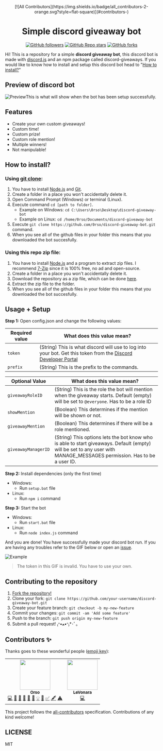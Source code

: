 <div align="center">
<!-- ALL-CONTRIBUTORS-BADGE:START - Do not remove or modify this section -->
[![All Contributors](https://img.shields.io/badge/all_contributors-2-orange.svg?style=flat-square)](#contributors-)
<!-- ALL-CONTRIBUTORS-BADGE:END -->
  <h1 align="center">Simple discord giveaway bot</h1> 

[![GitHub followers](https://img.shields.io/github/followers/orsou?style=social)](https://github.com/orsou) [![GitHub Repo stars](https://img.shields.io/github/stars/orsou/discord-giveaway-bot?style=social)](https://github.com/orsou/discord-giveaway-bot/stargazers) [![GitHub forks](https://img.shields.io/github/forks/orsou/discord-giveaway-bot?style=social)](https://github.com/orsou/discord-giveaway-bot/network/members)

</div>

Hi! This is a repository for a simple **discord giveaway bot**, this discord bot is made with [discord.js](https://discord.js.org/) and an npm package called discord-giveaways. If you would like to know how to install and setup this discord bot head to "[How to install?](#how-to-install)"

## Preview of discord bot
![Preview](https://i.imgur.com/2FYo4T1.png)This is what will show when the bot has been setup successfully.

## Features
* Create your own custom giveaways!
* Custom time!
* Custom prize!
* Custom role mention!
* Multiple winners!
* Not manipulable!

## How to install?

### Using [git clone](https://git-scm.com/docs/git-clone):
1. You have to install [Node.js](https://nodejs.org/en/download/) and [Git](https://git-scm.com/downloads).
2. Create a folder in a place you won't accidentally delete it.
3. Open Command Prompt (Windows) or terminal (Linux).
4. Execute command `cd [path to folder]`.
	- Example on Windows: `cd C:\Users\0rso\Desktop\discord-giveaway-bot`
	- Example on Linux: `cd /home/0rso/Documents/discord-giveaway-bot`
6. Execute `git clone https://github.com/0rso/discord-giveaway-bot.git` command.
7. When you see all of the github files in your folder this means that you downloaded the bot succesfully.

### Using this repo zip file:
1. You have to install [Node.js](https://nodejs.org/en/download/) and a program to extract zip files. I recommend [7-Zip](https://www.7-zip.org/) since it is 100% free, no ad and open-source.
2. Create a folder in a place you won't accidentally delete it.
3. Download the repository as a zip file, which can be done [here](https://github.com/0rso/discord-giveaway-bot/archive/refs/heads/master.zip).
4. Extract the zip file to the folder.
5. When you see all of the github files in your folder this means that you downloaded the bot succesfully.


## Usage + Setup

**Step 1:** Open config.json and change the following values:

| Required value | What does this value mean? |
| --- | --- |
| `token` | (String) This is what discord will use to log into your bot. Get this token from the [Discord Developer Portal](https://discord.com/developers/applications) |
| `prefix` | (String) This is the prefix to the commands. |

| Optional Value | What does this value mean? |
| --- | --- |
| `giveawayRoleID` | (String) This is the role the bot will mention when the giveaway starts. Default (empty) will be set to `@everyone`. Has to be a role ID |
| `showMention` | (Boolean) This determines if the mention will be shown or not. |
| `giveawayMention` | (Boolean) This determines if there will be a role mentioned. |
| `giveawayManagerID` | (String) This options lets the bot know who is able to start giveaways. Default (empty) will be set to any user with MANAGE_MESSAGES permission. Has to be a user ID. |

**Step 2:** Install dependencies (only the first time)
- Windows:
  - Run `setup.bat` file
- Linux:
  - Run `npm i` command

**Step 3:** Start the bot
- Windows:
  - Run `start.bat` file
- Linux:
  - Run `node index.js` command

And you are done! You have successfully made your discord bot run. If you are having any troubles refer to the GIF below or open an [issue](https://github.com/orsou/discord-giveaway-bot/issues/new).

![Example](https://user-images.githubusercontent.com/48368615/120048766-de352780-c00f-11eb-882e-b69e45e96c64.gif)
> The token in this GIF is invalid. You have to use your own.

## Contributing to the repository

1. [Fork the repository!](https://github.com/orsou/discord-giveaway-bot/fork)
2. Clone your fork: `git clone https://github.com/your-username/discord-giveaway-bot.git`
3. Create your feature branch: `git checkout -b my-new-feature`
4. Commit your changes: `git commit -am 'Add some feature'`
5. Push to the branch: `git push origin my-new-feature`
6. Submit a pull request! ₍ᐢ•ﻌ•ᐢ₎*･ﾟ｡

## Contributors ✨

Thanks goes to these wonderful people ([emoji key](https://allcontributors.org/docs/en/emoji-key)):

<!-- ALL-CONTRIBUTORS-LIST:START - Do not remove or modify this section -->
<!-- prettier-ignore-start -->
<!-- markdownlint-disable -->
<table>
  <tr>
    <td align="center"><a href="https://hardhat.cc"><img src="https://avatars.githubusercontent.com/u/64563726?v=4?s=100" width="100px;" alt=""/><br /><sub><b>Orso</b></sub></a><br /><a href="https://github.com/orsou/discord-giveaway-bot/commits?author=orsou" title="Code">💻</a> <a href="https://github.com/orsou/discord-giveaway-bot/commits?author=orsou" title="Documentation">📖</a> <a href="#maintenance-orsou" title="Maintenance">🚧</a> <a href="#projectManagement-orsou" title="Project Management">📆</a> <a href="#ideas-orsou" title="Ideas, Planning, & Feedback">🤔</a> <a href="#design-orsou" title="Design">🎨</a> <a href="#example-orsou" title="Examples">💡</a> <a href="https://github.com/orsou/discord-giveaway-bot/pulls?q=is%3Apr+reviewed-by%3Aorsou" title="Reviewed Pull Requests">👀</a> <a href="#tutorial-orsou" title="Tutorials">✅</a> <a href="#content-orsou" title="Content">🖋</a> <a href="https://github.com/orsou/discord-giveaway-bot/commits?author=orsou" title="Tests">⚠️</a></td>
    <td align="center"><a href="https://github.com/LeVonara9"><img src="https://avatars.githubusercontent.com/u/80195671?v=4?s=100" width="100px;" alt=""/><br /><sub><b>LeVonara</b></sub></a><br /><a href="https://github.com/orsou/discord-giveaway-bot/commits?author=LeVonara9" title="Code">💻</a></td>
  </tr>
</table>

<!-- markdownlint-restore -->
<!-- prettier-ignore-end -->

<!-- ALL-CONTRIBUTORS-LIST:END -->

This project follows the [all-contributors](https://github.com/all-contributors/all-contributors) specification. Contributions of any kind welcome!

## LICENSE
MIT
